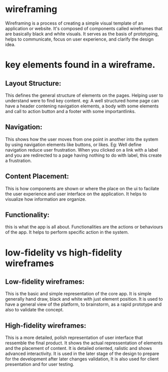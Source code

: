 # wireframing
Wireframing is a process of creating a simple visual template of an application or website. It's composed of components called wireframes that are basically black and white visuals. It serves as the basis of prototyping, helps to communicate, focus on user experience, and clarify the design idea.

# key elements found in a wireframe. 
## Layout Structure: 
  This defines the general structure of elements on the pages. Helping user to understand were to find key content.
  eg: A well structured home page can have a header contening navigation elements, a body with some elements and call to action button and a footer with 
  some importantlinks. 
## Navigation:
  This shows how the user moves from one point in another into the system by using navigation elements like buttons, or likes. Eg: Well define navigation reduce user 
  frustration. When you clicked on a link with a label and you are redirected to a page having nothing to do with label, this create a frustration. 
## Content Placement:
  This is how components are shown or where the place on the ui to facilate the user experience and user interface on the application. It helps to visualize how 
  information are organize. 
## Functionality: 
  this is what the app is all about. Functionalities are the actions or behaviours of the app. It helps to perform specific action in the system. 
  
# low-fidelity vs high-fidelity wireframes
## Low-fidelity wireframes:
  This is the basic and simple representation of the core app. It is simple generally hand draw, black and white with just element position.
  It is used to have a general view of the platform, to brainstorm, as a rapid prototype and also to validate the concept.

## High-fidelity wireframes:
  This is a more detailed, polish representation of user interface that ressemble the final product. It shows the actual repressentation of elements and 
  the placement of content. It is detailed oriented, ralistic and shows advanced interactivity. 
  It is used in the later stage of the design to prepare for the development after later changes validation, It is also used for client presentation and 
  for user testing.

